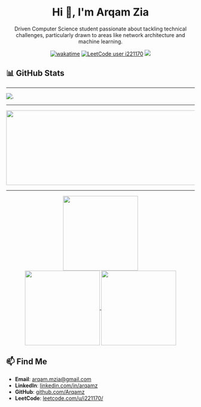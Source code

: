 <div align="center">

# Hi 👋, I'm Arqam Zia

Driven Computer Science student passionate about tackling technical challenges, particularly drawn to areas like network architecture and machine learning.

<!-- ![Profile Banner](https://github.com/Arqamz/Arqamz/blob/main/welcomeMessage.gif) -->
</div>

<div align="center">
  
  [![wakatime](https://wakatime.com/badge/user/4565cfdc-ff10-408f-b219-296d1178ba36.svg)](https://wakatime.com/@4565cfdc-ff10-408f-b219-296d1178ba36?v=1)
  [![LeetCode user i221170](https://img.shields.io/badge/dynamic/json?style=flat&labelColor=black&color=%23ffa116&label=Solved&query=solvedOverTotal&url=https%3A%2F%2Fleetcode-badge.vercel.app%2Fapi%2Fusers%2Fi221170&logo=leetcode&logoColor=yellow)](https://leetcode.com/i221170/)
  ![](https://komarev.com/ghpvc/?username=arqamz&style=flat&color=61DAFB&logo=github)
  
</div>

## 📊 GitHub Stats
---

![.](https://github-profile-trophy.vercel.app/?username=arqamz&theme=dracula&no-bg=true&no-frame=true&column=-1&margin-w=5])

---
  
<p align="center">
  <img width="800" height="200" src="https://streak-stats.demolab.com?user=Arqamz&theme=dark-minimalist&hide_border=true&border_radius=20&card_width=800&card_height=200">
</p>

---

<p align="center">
<a href="https://github.com/arqamz">
  <img height=200 align="center" src="https://github-readme-stats.vercel.app/api?username=arqamz&hide_title=true&theme=material-palenight&include_all_commits=false&show_icons=true&hide_border=true&count_private=true&card_width=500&rank_icon=default" />
</a>
<br>
<a href="https://github.com/arqamz">
  <img height=200 align="center" src="https://github-readme-stats.vercel.app/api/top-langs/?username=arqamz&layout=compact&langs_count=10&theme=material-palenight&hide_title=true&hide_border=true&card_width=250" />
</a>
<a href="https://github.com/arqamz">
  <img height=200 align="center" src="https://github-readme-stats.vercel.app/api/wakatime?username=Arqamz&theme=material-palenight&hide_border=true&hide_title=true&langs_count=10" />
</a>
</p>

<!-- FIX THISS, Use in other repos' readme's aswelllll 

## 🔭 Some of my Projects

![Readme Card](https://github-readme-stats.vercel.app/api/pin/?username=arqamz&repo=arqamz)
![Gist Card](https://github-readme-stats.vercel.app/api/gist?id=660524e0f0b42b2fca72e5413f6172ac)
-->

<!--
### 🌐 [InterPlanetary File System (IPFS) Implementation](https://github.com/Arqamz/IPFS-Implementation)
Developed a robust data structures project in C++ simulating an InterPlanetary File System (IPFS) using a Ring Distributed Hash Table (DHT) based on the Chord protocol for efficient distributed file storage and retrieval. This scalable and fault-tolerant system handles data insertion, search, and deletion with dynamic node addition and removal.

### 🕹️ [Multithreaded Pacman](https://github.com/Arqamz/MultithreadedPacman)
Implemented a multi-threaded Pac-Man game in SFML C++ with advanced synchronization techniques using mutexes and semaphores, achieving smooth, concurrent gameplay.

### 🏋️ [Flex Trainer](https://github.com/Arqamz/FlexTrainerManagement)
Developed a C# desktop application with SQL Server for gym management, automating member management and training sessions. This project includes comprehensive audit logging for user activity tracking.

### 💬 [ChatVista](https://github.com/Arqamz/ChatVista)
Developed an inter-client, terminal-based chat application using C, facilitating communication between multiple clients with features like group chats and secure message handling. Leveraged processes like fork, exec, pipes, and shared memory for efficient inter-client communication.

For more projects, check out my [other repositories](https://github.com/Arqamz).

## 🛠️ Technical Skills

- **Languages**: C/C++, Python, C# .NET, PHP, SQL
- **Tools/Software**: Linux, Docker, Git, Microsoft SSMS
- **Core Competencies**: Algorithm Design, Operating Systems, Containerization, Version Control, Database Management, Script Automation

<!--
Replace this with a dynamic CI deployed table that runs a script to auto convert a .yml file into markdown. The table will have links to my repos grouped by either their languages or by my core competencies? I'll do it once I have enough of the projects to have a fully populated table
<p align="center">
  <img src="https://img.shields.io/badge/C++-00599C?style=for-the-badge&logo=c%2B%2B&logoColor=white" />
  <img src="https://img.shields.io/badge/Python-3776AB?style=for-the-badge&logo=python&logoColor=white" />
  <img src="https://img.shields.io/badge/C%23-239120?style=for-the-badge&logo=c-sharp&logoColor=white" />
  <img src="https://img.shields.io/badge/PHP-777BB4?style=for-the-badge&logo=php&logoColor=white" />
  <img src="https://img.shields.io/badge/SQL-CC2927?style=for-the-badge&logo=microsoft-sql-server&logoColor=white" />
  <img src="https://img.shields.io/badge/Linux-FCC624?style=for-the-badge&logo=linux&logoColor=black" />
  <img src="https://img.shields.io/badge/Docker-2496ED?style=for-the-badge&logo=docker&logoColor=white" />
  <img src="https://img.shields.io/badge/Git-F05032?style=for-the-badge&logo=git&logoColor=white" />
  <img src="https://img.shields.io/badge/SSMS-CC2927?style=for-the-badge&logo=microsoft-sql-server&logoColor=white" />
</p>
-->

<!--
## 📜 Certifications

- **Neetcode Advanced Algorithms**
- **GitHub Skills: Automate workflows with GitHub Actions**
-->
  
## 📫 Find Me

- **Email**: [arqam.mzia@gmail.com](mailto:arqam.mzia@gmail.com)
- **LinkedIn**: [linkedin.com/in/arqamz](https://linkedin.com/in/arqamz)
- **GitHub**: [github.com/Arqamz](https://github.com/Arqamz)
- **LeetCode**: [leetcode.com/u/i221170/](https://leetcode.com/u/i221170/)

